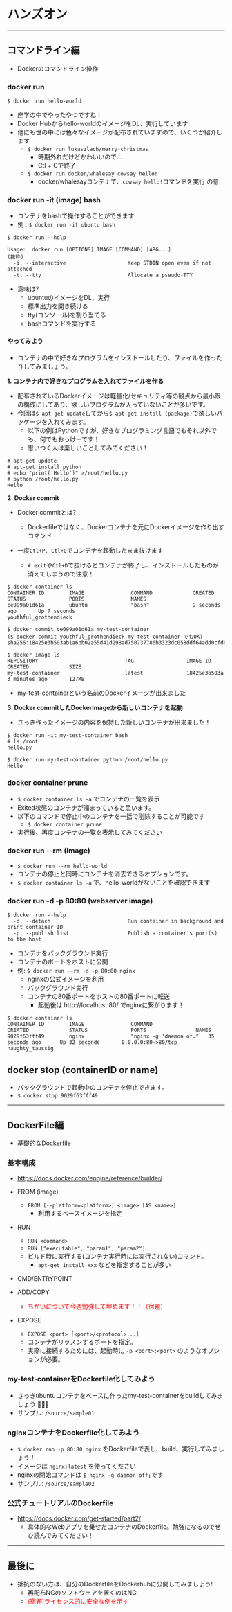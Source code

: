 # ハンズオン

---

## コマンドライン編

- Dockerのコマンドライン操作

### docker run
`$ docker run hello-world`

- 座学の中でやったやつですね！
- Docker Hubからhello-worldのイメージをDL、実行しています
- 他にも世の中には色々なイメージが配布されていますので、いくつか紹介します
  - `$ docker run lukaszlach/merry-christmas`
    - 時期外れだけどかわいいので…
    - Ctl + Cで終了
  - `$ docker run docker/whalesay cowsay hello!`
    - docker/whalesayコンテナで、`cowsay hello!`コマンドを実行 の意

### docker run -it (image) bash

- コンテナをbashで操作することができます
- 例 : `$ docker run -it ubuntu bash`

```
$ docker run --help

Usage:  docker run [OPTIONS] IMAGE [COMMAND] [ARG...]
(抜粋)
  -i, --interactive                    Keep STDIN open even if not attached
  -t, --tty                            Allocate a pseudo-TTY
```

- 意味は?
  - ubuntuのイメージをDL、実行
  - 標準出力を開き続ける
  - tty(コンソール)を割り当てる
  - bashコマンドを実行する

#### やってみよう

- コンテナの中で好きなプログラムをインストールしたり、ファイルを作ったりしてみましょう。


**1. コンテナ内で好きなプログラムを入れてファイルを作る**

- 配布されているDockerイメージは軽量化/セキュリティ等の観点から最小限の構成にしてあり、欲しいプログラムが入っていないことが多いです。
- 今回は`$ apt-get update`してから`$ apt-get install (package)`で欲しいパッケージを入れてみます。
  - 以下の例はPythonですが、好きなプログラミング言語でもそれ以外でも、何でもおっけーです！
  - 思いつく人は楽しいことしてみてください！

```
# apt-get update
# apt-get install python
# echo "print('Hello')" >/root/hello.py
# python /root/hello.py
Hello
```

**2. Docker commit**

- Docker commitとは?
  - Dockerfileではなく、Dockerコンテナを元にDockerイメージを作り出すコマンド

- 一度`Ctl+P, Ctl+Q`でコンテナを起動したまま抜けます
  - `# exit`や`Ctl+D`で抜けるとコンテナが終了し、インストールしたものが消えてしまうので注意！
```
$ docker container ls
CONTAINER ID        IMAGE               COMMAND             CREATED             STATUS              PORTS               NAMES
ce099a01d61a        ubuntu              "bash"              9 seconds ago       Up 7 seconds                            youthful_grothendieck

$ docker commit ce099a01d61a my-test-container
($ docker commit youthful_grothendieck my-test-container でもOK)
sha256:18425e3b503ab1a6bb02a55d41d298ad750737786b3323dc058ddf64add0cfd8

$ docker image ls
REPOSITORY                            TAG                 IMAGE ID            CREATED             SIZE
my-test-container                     latest              18425e3b503a        3 minutes ago       127MB
```
  - my-test-containerという名前のDockerイメージが出来ました

**3. Docker commitしたDockerimageから新しいコンテナを起動**

- さっき作ったイメージの内容を保持した新しいコンテナが出来ました！

```
$ docker run -it my-test-container bash
# ls /root
hello.py

$ docker run my-test-container python /root/hello.py
Hello
```

### docker container prune
- `$ docker container ls -a` でコンテナの一覧を表示
- Exited状態のコンテナが溜まっていると思います。
- 以下のコマンドで停止中のコンテナを一括で削除することが可能です
  - `$ docker container prune`
- 実行後、再度コンテナの一覧を表示してみてください

### docker run --rm (image)
- `$ docker run --rm hello-world`
- コンテナの停止と同時にコンテナを消去できるオプションです。
- `$ docker container ls -a` で、hello-worldがないことを確認できます

### docker run -d -p 80:80 (webserver image)
```
$ docker run --help
  -d, --detach                         Run container in background and print container ID
  -p, --publish list                   Publish a container's port(s) to the host
```

- コンテナをバックグラウンド実行
- コンテナのポートをホストに公開
- 例: `$ docker run --rm -d -p 80:80 nginx`
  - nginxの公式イメージを利用
  - バックグラウンド実行
  - コンテナの80番ポートをホストの80番ポートに転送
    - 起動後は http://localhost:80/ でnginxに繋がります！

```
$ docker container ls
CONTAINER ID        IMAGE               COMMAND                  CREATED             STATUS              PORTS                NAMES
9029f63fff49        nginx               "nginx -g 'daemon of…"   35 seconds ago      Up 32 seconds       0.0.0.0:80->80/tcp   naughty_taussig
```

## docker stop (containerID or name)
- バックグラウンドで起動中のコンテナを停止できます。
- `$ docker stop 9029f63fff49`

---

## DockerFile編

- 基礎的なDockerfile

### 基本構成
- https://docs.docker.com/engine/reference/builder/

- FROM (image)
  - `FROM [--platform=<platform>] <image> [AS <name>]`
    - 利用するベースイメージを指定
- RUN
  - `RUN <command>`
  - `RUN ["executable", "param1", "param2"]`
  - ビルド時に実行する(コンテナ実行時には実行されない)コマンド。
    - `apt-get install xxx` などを指定することが多い
- CMD/ENTRYPOINT
- ADD/COPY
  - <font color="red">ちがいについて今週勉強して埋めます！！（宿題）</font>
- EXPOSE
  - `EXPOSE <port> [<port>/<protocol>...]`
  - コンテナがリッスンするポートを指定。
  - 実際に接続するためには、起動時に `-p <port>:<port>` のようなオプションが必要。

### my-test-containerをDockerfile化してみよう
  - さっきubuntuコンテナをベースに作ったmy-test-containerをbuildしてみましょう 💪💪💪
  - サンプル: `/source/sample01`

### nginxコンテナをDockerfile化してみよう
  - `$ docker run -p 80:80 nginx` をDockerfileで表し、build、実行してみましょう！
  - イメージは `nginx:latest` を使ってください
  - nginxの開始コマンドは `$ nginx -g daemon off;`です
  - サンプル: `/source/sample02`

### 公式チュートリアルのDockerfile
- https://docs.docker.com/get-started/part2/
  - 具体的なWebアプリを乗せたコンテナのDockerfile。勉強になるのでぜひ読んでみてください！

---
## 最後に
- 抵抗のない方は、自分のDockerfileをDockerhubに公開してみましょう!
  - 再配布NGのソフトウェアを置くのはNG
  - <font color="red">(宿題)ライセンス的に安全な例を示す</font>